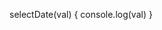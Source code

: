 <Calendar selectCb={this.selectDate} selectDateVal={selectDateVal}></Calendar>
selectDate(val) {
    console.log(val)
}

